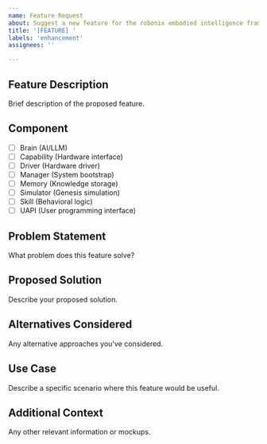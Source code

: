 ```yaml
---
name: Feature Request
about: Suggest a new feature for the robonix embodied intelligence framework
title: '[FEATURE] '
labels: 'enhancement'
assignees: ''

---
```


## Feature Description
Brief description of the proposed feature.

## Component
- [ ] Brain (AI/LLM)
- [ ] Capability (Hardware interface)
- [ ] Driver (Hardware driver)
- [ ] Manager (System bootstrap)
- [ ] Memory (Knowledge storage)
- [ ] Simulator (Genesis simulation)
- [ ] Skill (Behavioral logic)
- [ ] UAPI (User programming interface)

## Problem Statement
What problem does this feature solve?

## Proposed Solution
Describe your proposed solution.

## Alternatives Considered
Any alternative approaches you've considered.

## Use Case
Describe a specific scenario where this feature would be useful.

## Additional Context
Any other relevant information or mockups.
